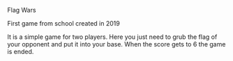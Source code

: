  Flag Wars
 
 First game from school created in 2019
 
 It is a simple game for two players. Here you just need to grub the flag of your opponent and put it into your base. When the score gets to 6 the game is ended.
